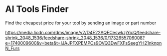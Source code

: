 # AI Tools Finder
 Find the cheapest price for your tool by sending an image or part number

https://media.licdn.com/dms/image/v2/D4E22AQECeswkzjYicQ/feedshare-shrink_2048_1536/feedshare-shrink_2048_1536/0/1732655706008?e=1740009600&v=beta&t=IJAJPFXPEMPCs9OVQ3DwFXFsSeegYH21nknpnN_Furs
